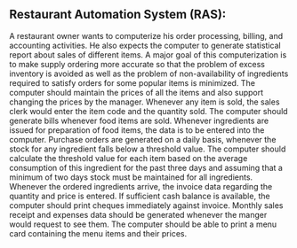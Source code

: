 ## Restaurant Automation System (RAS):

A restaurant owner wants to computerize his order processing, billing, and accounting activities. He also expects
the computer to generate statistical report about sales of different items. A major goal of this computerization
is to make supply ordering more accurate so that the problem of excess inventory is avoided as well as the
problem of non-availability of ingredients required to satisfy orders for some popular items is minimized. The
computer should maintain the prices of all the items and also support changing the prices by the manager.
Whenever any item is sold, the sales clerk would enter the item code and the quantity sold. The computer
should generate bills whenever food items are sold. Whenever ingredients are issued for preparation of food
items, the data is to be entered into the computer. Purchase orders are generated on a daily basis, whenever
the stock for any ingredient falls below a threshold value. The computer should calculate the threshold value
for each item based on the average consumption of this ingredient for the past three days and assuming that a
minimum of two days stock must be maintained for all ingredients. Whenever the ordered ingredients arrive,
the invoice data regarding the quantity and price is entered. If sufficient cash balance is available, the computer
should print cheques immediately against invoice. Monthly sales receipt and expenses data should be generated
whenever the manger would request to see them. The computer should be able to print a menu card containing
the menu items and their prices.

